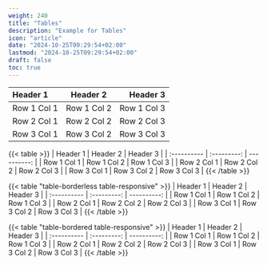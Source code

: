 ```yaml
---
weight: 240
title: "Tables"
description: "Example for Tables"
icon: "article"
date: "2024-10-25T09:29:54+02:00"
lastmod: "2024-10-25T09:29:54+02:00"
draft: false
toc: true
---
```


| Header 1    | Header 2    | Header 3    |
| :---------- | :---------: | ----------: |
| Row 1 Col 1 | Row 1 Col 2 | Row 1 Col 3 |
| Row 2 Col 1 | Row 2 Col 2 | Row 2 Col 3 |
| Row 3 Col 1 | Row 3 Col 2 | Row 3 Col 3 |

{{< table >}}
| Header 1    | Header 2    | Header 3    |
| :---------- | :---------: | ----------: |
| Row 1 Col 1 | Row 1 Col 2 | Row 1 Col 3 |
| Row 2 Col 1 | Row 2 Col 2 | Row 2 Col 3 |
| Row 3 Col 1 | Row 3 Col 2 | Row 3 Col 3 |
{{< /table >}}

{{< table "table-borderless table-responsive" >}}
| Header 1    | Header 2    | Header 3    |
| :---------- | :---------: | ----------: |
| Row 1 Col 1 | Row 1 Col 2 | Row 1 Col 3 |
| Row 2 Col 1 | Row 2 Col 2 | Row 2 Col 3 |
| Row 3 Col 1 | Row 3 Col 2 | Row 3 Col 3 |
{{< /table >}}

{{< table "table-bordered table-responsive" >}}
| Header 1    | Header 2    | Header 3    |
| :---------- | :---------: | ----------: |
| Row 1 Col 1 | Row 1 Col 2 | Row 1 Col 3 |
| Row 2 Col 1 | Row 2 Col 2 | Row 2 Col 3 |
| Row 3 Col 1 | Row 3 Col 2 | Row 3 Col 3 |
{{< /table >}}
